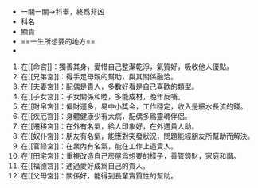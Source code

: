 -  一關一關→科舉，終爲非凶
- 科名
- 顯貴
- ==一生所想要的地方==
-

1. 在[[命宮]]：獨善其身，愛惜自己整潔乾淨，氣質好，吸收他人優點。
2. 在[[兄弟宮]]：得手足母親的幫助，與其關係融洽。
3. 在[[夫妻宮]]：配偶是貴人，多數好看是自己喜歡的類型。
4. 在[[子女宮]]：子女關係和睦，多能成材，晚年反哺。
5. 在[[財帛宮]]：偏財運多，易中小獎金，工作穩定，收入是細水長流的錢。
6. 在[[疾厄宮]]：身體健康少有大病，配偶多爲靈魂伴侶。
7. 在[[遷移宮]]：在外有名氣，給人印象好，在外遇貴人助。
8. 在[[奴仆宮]]：朋友有名氣，能應對突發狀況，問題能經朋友所幫助而解決。
9. 在[[官祿宮]]：在業內有名氣，能在工作上遇貴人。
10. 在[[田宅宮]]：重視改造自己房屋爲想要的樣子，善管錢財，家庭和諧。
11. 在[[福德宮]]：通過愛好成爲自己的貴人。
12. 在[[父母宮]]：關係好，能得到長輩實質性的幫助。